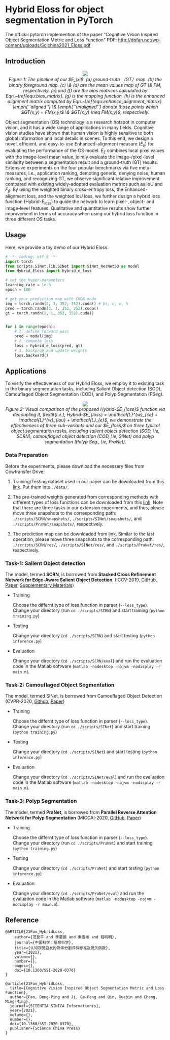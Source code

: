 # Hybrid Eloss for object segmentation in PyTorch

The official pytorch implemention of the paper "Cognitive Vision Inspired Object Segmentation Metric and Loss Function"
PDF: http://dpfan.net/wp-content/uploads/Scichina2021_Eloss.pdf

## Introduction

<p align="center">
    <img src="imgs/D-measureFramewrok.png"/> <br />
    <em> 
    Figure 1: The pipeline of our $E_\xi$.
  (a) ground-truth （GT）map. (b) the binary foreground map.
  (c) \& (d) are the mean values map of GT \& FM, respectively.
  (e) and (f) are the bias matrices calculated by Eqn.~\ref{equ:bias_matrix}.
  (g) is the mapping function.
  (h) is the enhanced alignment matrix computed by Eqn.~\ref{equ:enhance_alignment_matrix}.
  \emph{``aligned''} \& \emph{``unaligned''} donate those points which
  $GT(x,y) = FM(x,y)$ \& $GT(x,y) \neq FM(x,y)$, respectively.
    </em>
</p>

Object segmentation (OS) technology is a research hotspot in computer vision, and it has a wide range of applications 
in many fields. Cognitive vision studies have shown that human vision is highly sensitive to both global information 
and local details in scenes.
To this end, we design a novel, efficient, and easy-to-use Enhanced-alignment measure ($E_\xi$) for evaluating 
the performance of the OS model.
$E_\xi$ combines local pixel values with the image-level mean value, jointly evaluate the image-/pixel-level similarity 
between a segmentation result and a ground-truth (GT) results.
Extensive experiments on the four popular benchmarks via five meta-measures, i.e., application ranking, demoting generic, 
denying noise, human ranking, and recognizing GT, we observe significant relative improvement compared with existing 
widely-adopted evaluation metrics such as IoU and $F_\beta$.
By using the weighted binary cross-entropy loss, the Enhanced-alignment loss, and the weighted IoU loss, we further 
design a hybrid loss function (Hybrid-$E_{loss}$) to guide the network to learn pixel-, object- and image-level features.
Qualitative and quantitative results show further improvement in terms of accuracy when using our hybrid loss function 
in three different OS tasks.

## Usage

Here, we provide a toy demo of our Hybrid Eloss.

```python
# -*- coding: utf-8 -*-
import torch
from scripts.SINet.lib.SINet import SINet_ResNet50 as model
from Hybrid_Eloss import hybrid_e_loss

# set the hyper-parameters
learning_rate = 1e-6
epoch = 100

# get your prediction map with CUDA mode
img = torch.randn(2, 3, 352, 352).cuda() # bs, c, w, h
pred = torch.randn(2, 1, 352, 352).cuda()
gt = torch.randn(2, 1, 352, 352).cuda()


for i in range(epoch):
    # 1. define forward pass
    pred = model(img)
    # 2. compute loss
    loss = hybrid_e_loss(pred, gt)
    # 3. backprop and update weights
    loss.backward()
```
## Applications

To verify the effectiveness of our Hybrid Eloss, we employ it to existing task in the binary segmentation tasks, including Salient Object detection (SOD), Camouflaged Object Segmentation (COD), and Polyp Segmentation (PSeg).

<p align="center">
    <img src="imgs/visual_results-min.png"/> <br />
    <em> 
    Figure 2: Visual comparison of the proposed Hybrid-$E_{loss}$ function via decoupling it, \textit{i.e.}, Hybrid-$E_{loss} = \mathcal{L}^{w}_{ce} + \mathcal{L}^{w}_{iou} + \mathcal{L}_{e}$, we demonstrate the effectiveness of three sub-variants and our $E_{loss}$ on three typical object segmentation tasks, including salient object detection (SOD, \ie, SCRN), camouflaged object detection (COD, \ie, SINet) and polyp segmentation (Polyp Seg., \ie, PraNet).
    </em>
</p>

### Data Preparation

Before the experiments, please download the necessary files from Cowtransfer Drive:

1. Training/Testing dataset used in our paper can be downloaded from this [link](https://gepengji.cowtransfer.com/s/8072c149efae41). Put them into `./data/`.

2. The pre-trained weights generated from corresponding methods with different types of loss functions can be downloaded from this [link](https://gepengji.cowtransfer.com/s/87a0b066630f40). Note that there are three tasks in our extension experiments, and thus, please move three snapshots to the corresponding path: `./scripts/SCRN/snapshots/`, `./scripts/SINet/snapshots/`, and `./scripts/PraNet/snapshots/`, respectively.

3. The prediction map can be downloaded from [link](https://gepengji.cowtransfer.com/s/d27056171c6049). Similar to the last operation, please move three snapshots to the corresponding path: `./scripts/SCRN/res/`, `./scripts/SINet/res/`, and `./scripts/PraNet/res/`, respectively.

### Task-1: Salient Object detection

The model, termed __SCRN__, is borrowed from __Stacked Cross Refinement Network for Edge-Aware Salient Object Detection__. (ICCV-2019, [GitHub](https://github.com/wuzhe71/SCRN), [Paper](http://openaccess.thecvf.com/content_ICCV_2019/papers/Wu_Stacked_Cross_Refinement_Network_for_Edge-Aware_Salient_Object_Detection_ICCV_2019_paper.pdf), [Supplementary Materials](http://openaccess.thecvf.com/content_ICCV_2019/supplemental/Wu_Stacked_Cross_Refinement_ICCV_2019_supplemental.pdf))

- Training
  
  Choose the differnt type of loss function in parser (`--loss_type`).  Change your directory (run `cd ./scripts/SCRN`) and start training (`python training.py`)

- Testing
  
  Change your directory (`cd ./scripts/SCRN`) and start testing (`python inference.py`)

- Evaluation
  
  Change your directory (`cd ./scripts/SCRN/eval`) and run the evaluation code in the Matlab software (`matlab -nodesktop -nojvm -nodisplay -r main.m`).

### Task-2: Camouflaged Object Segmentation

The model, termed SINet, is borrowed from Camouflaged Object Detection (CVPR-2020, [Github](https://github.com/DengPingFan/SINet), [Paper](https://openaccess.thecvf.com/content_CVPR_2020/papers/Fan_Camouflaged_Object_Detection_CVPR_2020_paper.pdf))

- Training
  
  Choose the differnt type of loss function in parser (`--loss_type`).  Change your directory (run `cd ./scripts/SINet`) and start training (`python training.py`)

- Testing
  
  Change your directory (`cd ./scripts/SINet`) and start testing (`python inference.py`)

- Evaluation
  
  Change your directory (`cd ./scripts/SINet/eval`) and run the evaluation code in the Matlab software (`matlab -nodesktop -nojvm -nodisplay -r main.m`).

### Task-3: Polyp Segmentation

The model, termed __PraNet__, is borrowed from __Parallel Reverse Attention Network for Polyp Segmentation__ (MICCAI-2020, [GitHub](https://github.com/DengPingFan/PraNet), [Paper](https://github.com/DengPingFan/PraNet/blob/master))

- Training
  
  Choose the differnt type of loss function in parser (`--loss_type`).  Change your directory (run `cd ./scripts/PraNet`) and start training (`python training.py`)

- Testing
  
  Change your directory (`cd ./scripts/PraNet`) and start testing (`python inference.py`)

- Evaluation

  Change your directory (`cd ./scripts/PraNet/eval`) and run the evaluation code in the Matlab software (`matlab -nodesktop -nojvm -nodisplay -r main.m`).

## Reference

    @ARTICLE{21Fan_HybridLoss,
        author={范登平 and 季葛鹏 and 秦雪彬 and 程明明},
        journal={中国科学：信息科学}, 
        title={认知视觉启发的物体分割评价标准及损失函数}, 
        year={2021},
        volume={},
        number={},
        pages={},
        doi={10.1360/SSI-2020-0370}
    }

    @article{21Fan_HybridLoss,
      title={Cognitive Vision Inspired Object Segmentation Metric and Loss Function},
      author={Fan, Deng-Ping and Ji, Ge-Peng and Qin, Xuebin and Cheng, Ming-Ming},
      journal={SCIENTIA SINICA Informationis},
      year={2021},
      volume={}, 
      number={},
      doi={10.1360/SSI-2020-0370},
      publisher={Science China Press}
    }
